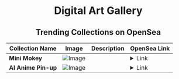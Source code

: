 <div align="center">

# Digital Art Gallery

## Trending Collections on OpenSea

| Collection Name                       | Image                                                                                     | Description                       | OpenSea Link                                                                                          |
|---------------------------------------|-------------------------------------------------------------------------------------------|-----------------------------------|--------------------------------------------------------------------------------------------------------|
| **Mini Mokey** | ![Image](https://i.seadn.io/s/raw/files/399d180432fd455d7c4a6900e5d6e596.png?w=500&auto=format?w=200&auto=format) |  | <details><summary>Link</summary>[Mini Mokey](https://opensea.io/collection/mini-mokey-59)</details> |
| **AI Anime Pin-up** | ![Image](https://i.seadn.io/s/raw/files/b4b07612b724ff61f4e34e1cf35aba0a.png?w=500&auto=format?w=200&auto=format) |  | <details><summary>Link</summary>[AI Anime Pin-up](https://opensea.io/collection/ai-anime-pin-up)</details> |

</div>